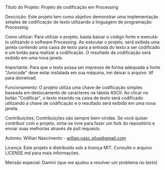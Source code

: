 Título do Projeto:
Projeto de codificação em Processing

Descrição:
Este projeto tem como objetivo demonstrar uma implementação simples de codificação de texto utilizando a linguagem de programação Processing.

Como utilizar:
Para utilizar o projeto, basta baixar o código fonte e executá-lo utilizando o software Processing. Ao executar o projeto, será exibida uma janela contendo uma caixa de texto para a entrada do texto a ser codificado e um botão para realizar a codificação. O resultado da codificação será exibido em uma nova janela.

Importante:
Para que o texto possa ser impresso de forma adequada a fonte "Junicode" deve estar instalada em sua máquina, irei deixar o arquivo .ttf para donwload.

Funcionamento:
O projeto utiliza uma chave de codificação simples baseada em deslocamento de caracteres na tabela ASCII. Ao clicar no botão "Codificar", o texto inserido na caixa de texto será codificado utilizando a chave de codificação e o resultado será exibido em uma nova janela.

Contribuições:
Contribuições são sempre bem-vindas. Se você quiser contribuir com o projeto, sinta-se livre para fazer um fork do repositório e enviar suas melhorias através de pull requests.

Autores:
Willian Nascimento - willian.nasc.silva@gmail.com

Licença:
Este projeto é distribuído sob a licença MIT. Consulte o arquivo LICENSE.md para mais informações.

Mensão especial:
Damini (que me ajudou a resolver um problema no texto)
